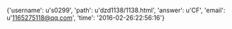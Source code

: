 {'username': u's0299', 'path': u'dzd1138/1138.html', 'answer': u'CF', 'email': u'1165275118@qq.com', 'time': '2016-02-26:22:56:16'}